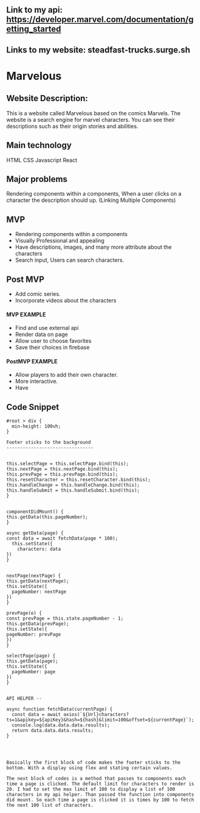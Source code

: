 
## Link to my api: https://developer.marvel.com/documentation/getting_started

## Links to my website: steadfast-trucks.surge.sh

# Marvelous

## Website Description:
This is a website called Marvelous based on the comics Marvels. The website is a search engine for marvel characters.
You can see their descriptions such as their origin stories and abilities.


## Main technology

HTML
CSS
Javascript
React

## Major problems

Rendering components within a components, When a user clicks on a character the description should up.
(Linking Multiple Components)


## MVP
- Rendering components within a components
- Visually Professional and appealing
- Have descriptions, images, and many more attribute about the characters
- Search input, Users can search characters.

## Post MVP

- Add comic series.
- Incorporate videos about the characters


#### MVP EXAMPLE
- Find and use external api
- Render data on page
- Allow user to choose favorites
- Save their choices in firebase

#### PostMVP EXAMPLE

- Allow players to add their own character.
- More interactive.
- Have




## Code Snippet


```
#root > div {
  min-height: 100vh;
}

Footer sticks to the background
--------------------------------


this.selectPage = this.selectPage.bind(this);
this.nextPage = this.nextPage.bind(this);
this.prevPage = this.prevPage.bind(this);
this.resetCharacter = this.resetCharacter.bind(this);
this.handleChange = this.handleChange.bind(this);
this.handleSubmit = this.handleSubmit.bind(this);
}


componentDidMount() {
this.getData(this.pageNumber);
}

async getData(page) {
const data = await fetchData(page * 100);
  this.setState({
    characters: data
})
}


nextPage(nextPage) {
this.getData(nextPage);
this.setState({
  pageNumber: nextPage
})
}

prevPage(e) {
const prevPage = this.state.pageNumber - 1;
this.getData(prevPage);
this.setState({
pageNumber: prevPage
})
}

selectPage(page) {
this.getData(page);
this.setState({
  pageNumber: page
})
}


API HELPER --

async function fetchData(currentPage) {
  const data = await axios(`${Url}characters?ts=1&apikey=${apiKey}&hash=${hash}&limit=100&offset=${currentPage}`);
  console.log(data.data.data.results);
  return data.data.data.results;
}




Basically the first block of code makes the footer sticks to the bottom. With a display using flex and stating certain values.

The next block of codes is a method that passes to components each time a page is clicked. The default limit for characters to render is 20. I had to set the max limit of 100 to display a list of 100 characters in my api helper. Than passed the function into components did mount. So each time a page is clicked it is times by 100 to fetch the next 100 list of characters.  

```
